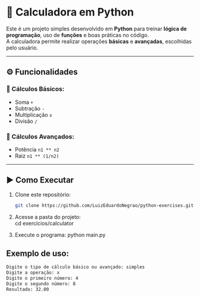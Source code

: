 # 🧮 Calculadora em Python

Este é um projeto simples desenvolvido em **Python** para treinar **lógica de programação**, uso de **funções** e boas práticas no código.  
A calculadora permite realizar operações **básicas** e **avançadas**, escolhidas pelo usuário.

---

## ⚙️ Funcionalidades

### 🔹 Cálculos Básicos:
- Soma `+`
- Subtração `-`
- Multiplicação `x`
- Divisão `/`

### 🔹 Cálculos Avançados:
- Potência `n1 ** n2`
- Raiz `n1 ** (1/n2)`

---

## ▶️ Como Executar

1. Clone este repositório:
   ```bash
   git clone https://github.com/LuizEduardoNegrao/python-exercises.git
2. Acesse a pasta do projeto:  
cd exercicios/calculator

3. Execute o programa:
python main.py

## Exemplo de uso:
  ```bash
  Digite o tipo de cálculo básico ou avançado: simples
  Digite a operação: x
  Digite o primeiro número: 4
  Digite o segundo número: 8
  Resultado: 32.00
